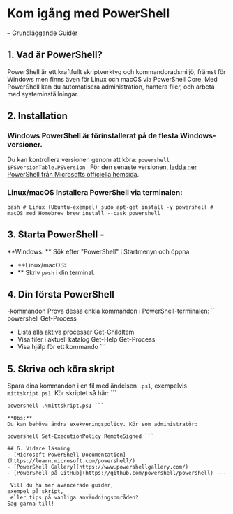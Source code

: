 # Kom igång med PowerShell 
– Grundläggande Guider
## 1. Vad är PowerShell? 
PowerShell är ett kraftfullt skriptverktyg och kommandoradsmiljö, främst för Windows men finns även för Linux och macOS via PowerShell Core. Med PowerShell kan du automatisera administration, hantera filer, och arbeta med systeminställningar. 

## 2. Installation 
### Windows PowerShell är förinstallerat på de flesta Windows-versioner. 
Du kan kontrollera versionen genom att köra: ```powershell $PSVersionTable.PSVersion ``` För den senaste versionen, [ladda ner PowerShell från Microsofts officiella hemsida](https://docs.microsoft.com/powershell/).

### Linux/macOS Installera PowerShell via terminalen: 
```bash # Linux (Ubuntu-exempel) sudo apt-get install -y powershell # macOS med Homebrew brew install --cask powershell ``` 

## 3. Starta PowerShell - 
**Windows:
** Sök efter "PowerShell" i Startmenyn och öppna. 

- **Linux/macOS:
- ** Skriv `pwsh` i din terminal. 

## 4. Din första PowerShell
-kommandon 
Prova dessa enkla kommandon i PowerShell-terminalen: ```
powershell Get-Process 
* Lista alla aktiva processer Get-ChildItem
* Visa filer i aktuell katalog Get-Help Get-Process
* Visa hjälp för ett kommando ``` 

## 5. Skriva och köra skript 
Spara dina kommandon i en fil med ändelsen `.ps1`, exempelvis `mittskript.ps1`. Kör skriptet så här: ```
```
powershell .\mittskript.ps1 ``` 

**Obs:**
Du kan behöva ändra exekveringspolicy. Kör som administratör: 

powershell Set-ExecutionPolicy RemoteSigned ``` 

## 6. Vidare läsning
- [Microsoft PowerShell Documentation](https://learn.microsoft.com/powershell/)
- [PowerShell Gallery](https://www.powershellgallery.com/)
- [PowerShell på GitHub](https://github.com/powershell/powershell) ---

 Vill du ha mer avancerade guider,
exempel på skript,
 eller tips på vanliga användningsområden?
Säg gärna till!
